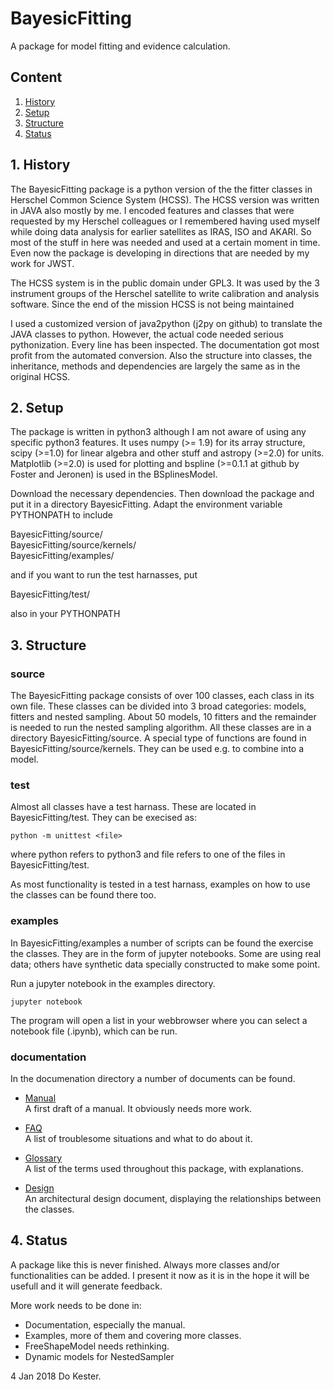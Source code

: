 # BayesicFitting

A package for model fitting and evidence calculation.

## Content

1. [History](#history)
2. [Setup](#setup)
3. [Structure](#structure)
4. [Status](#status)

<a name="history"></a>
## 1. History 

The BayesicFitting package is a python version of the the fitter classes
in Herschel Common Science System (HCSS). The HCSS version was written
in JAVA also mostly by me. I encoded features and classes that were
requested by my Herschel colleagues or I remembered having used myself
while doing data analysis for earlier satellites as IRAS, ISO and AKARI.
So most of the stuff in here was needed and used at a certain moment in
time. Even now the package is developing in directions that are needed by
my work for JWST. 

The HCSS system is in the public domain under GPL3. It was used by the 3
instrument groups of the Herschel satellite to write calibration and
analysis software. Since the end of the mission HCSS is not being
maintained

I used a customized version of java2python (j2py on github) to translate
the JAVA classes to python. However, the actual code needed serious
pythonization. Every line has been inspected. The documentation got most
profit from the automated conversion. Also the structure into classes,
the inheritance, methods and dependencies are largely the same as in the
original HCSS.

<a name="setup"> </a>
## 2. Setup 

The package is written in python3 although I am not aware of using any
specific python3 features. It uses numpy (>= 1.9) for its array
structure, scipy (>=1.0) for linear algebra and other stuff and astropy
(>=2.0) for units. Matplotlib (>=2.0) is used for plotting and bspline
(>=0.1.1 at github by Foster and Jeronen) is used in the BSplinesModel.

Download the necessary dependencies. Then download the package and put it
in a directory BayesicFitting. Adapt the environment variable PYTHONPATH
to include 

BayesicFitting/source/<br>
BayesicFitting/source/kernels/<br>
BayesicFitting/examples/<br>

and if you want to run the test harnasses, put

BayesicFitting/test/

also in your PYTHONPATH

<a name="structure"> </a>
## 3. Structure 

### source

The BayesicFitting package consists of over 100 classes, each class in
its own file. These classes can be divided into 3 broad categories:
models, fitters and nested sampling. About 50 models, 10 fitters and the
remainder is needed to run the nested sampling algorithm. All these
classes are in a directory BayesicFitting/source. A special type of
functions are found in BayesicFitting/source/kernels. They can be used
e.g. to combine into a model.

### test

Almost all classes have a test harnass. These are located in
BayesicFitting/test. They can be execised as:

    python -m unittest <file>

where python refers to python3 and file refers to one of the files in
BayesicFitting/test.

As most functionality is tested in a test harnass, examples on how to
use the classes can be found there too.

### examples

In BayesicFitting/examples a number of scripts can be found the exercise
the classes. They are in the form of jupyter notebooks. Some are using
real data; others have synthetic data specially constructed to make some
point.

Run a jupyter notebook in the examples directory.

    jupyter notebook

The program will open a list in your webbrowser where you can select a
notebook file (.ipynb), which can be run.


### documentation

In the documenation directory a number of documents can be found. 


+ [Manual](./documentation/manual.md)<br>
A first draft of a manual. It obviously needs more work.

+ [FAQ](./documentation/troubles.md)<br>
A list of troublesome situations and what to do about it.

+ [Glossary](./documentation/glossary.md)<br>
A list of the terms used throughout this package, with explanations.

+ [Design](./documentation/design.md)<br>
An architectural design document, displaying the relationships between 
the classes. 

<a name="status"> </a> 
## 4. Status 

A package like this is never finished. Always more classes and/or
functionalities can be added. I present it now as it is in the hope it
will be usefull and it will generate feedback.

More work needs to be done in:

  * Documentation, especially the manual.
  * Examples, more of them and covering more classes.
  * FreeShapeModel needs rethinking.
  * Dynamic models for NestedSampler


4 Jan 2018 Do Kester.
 
